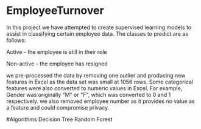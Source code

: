 # EmployeeTurnover

In this project we have attempted to create supervised learning models to assist in classifying certain employee data. The classes to predict are as follows:

Active - the employee is still in their role

Non-active - the employee has resigned

we pre-processed the data by removing one outlier and producing new features in Excel as the data set was small at 1056 rows. Some categorical features were also converted to numeric values in Excel. For example, Gender was originally "M" or "F", which was converted to 0 and 1 respectively. we also removed employee number as it provides no value as a feature and could compromise privacy.

#Algorithms
Decision Tree
Random Forest
